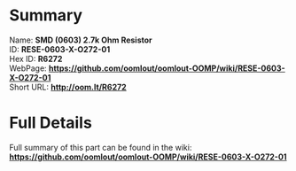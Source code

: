 
Summary
=================
  
Name: __SMD (0603) 2.7k Ohm Resistor__    
ID: __RESE-0603-X-O272-01__   
Hex ID: __R6272__   
WebPage: __https://github.com/oomlout/oomlout-OOMP/wiki/RESE-0603-X-O272-01__   
Short URL: __http://oom.lt/R6272__   

Full Details
==========================
Full summary of this part can be found in the wiki:   
__https://github.com/oomlout/oomlout-OOMP/wiki/RESE-0603-X-O272-01__    

